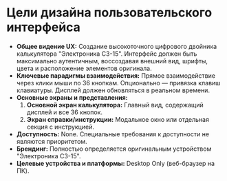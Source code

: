 # Цели дизайна пользовательского интерфейса

*   **Общее видение UX:** Создание высокоточного цифрового двойника калькулятора "Электроника С3-15". Интерфейс должен быть максимально аутентичным, воссоздавая внешний вид, шрифты, цвета и расположение элементов оригинала.
*   **Ключевые парадигмы взаимодействия:** Прямое взаимодействие через клики мыши по 36 кнопкам. Опционально — привязка клавиш клавиатуры. Дисплей должен обновляться в реальном времени.
*   **Основные экраны и представления:**
    1.  **Основной экран калькулятора:** Главный вид, содержащий дисплей и все 36 кнопок.
    2.  **Экран справки/инструкции:** Модальное окно или отдельная секция с инструкцией.
*   **Доступность:** None. Специальные требования к доступности не являются приоритетом.
*   **Брендинг:** Полностью определяется оригинальным устройством "Электроника С3-15".
*   **Целевые устройства и платформы:** Desktop Only (веб-браузер на ПК).

